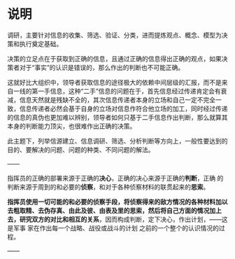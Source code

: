 # 说明

调研，主要针对信息的收集、筛选、验证、分类，进而提炼观点、概念、模型为决策和执行奠定基础。

决策的立足点在于获取到正确的信息，且通过正确的信息得出正确的观点，如果决策者对于“事实”的认识是错误的，那么作出的判断也不可能正确。

这就好比大组织中，领导者获取信息的途径极大的依赖中间层级的汇报，而不是来自一线的第一手信息，这种“二手”信息的问题在于，首先信息经过传递肯定会有衰减，信息天然就是残缺不全的，其次信息传递者本身的立场和自己一定不完全一致，信息传递者必然会基于自身的立场对信息作符合他立场的加工，同时经过传递的信息的真伪也更加难以辨别，领导者如何只基于二手信息作出判断，那么就算其本身的判断能力顶尖，也很难作出正确的决策。



此主题下，列举信源建立、信息调研、筛选、分析判断等方向上，一般性要达到的目的、要解决的问题、问题的种类、不同问题的解法。

——

指挥员的正确的部署来源于正确的**决心**，正确的决心来源于正确的**判断**，正确 的判断来源于周到的和必要的**侦察**，和对于各种侦察材料的联贯起来的**思索**。

**指挥员使用一切可能的和必要的侦察手段，将侦察得来的敌方情况的各种材料加以去粗取精、去伪存真、由此及彼、由表及里的思索，然后将自己方面的情况加上去，研究双方的对比和相互的关系**，因而构成判断，定下决心，作出计划，——这是军事 家在作出每一个战略、战役或战斗的计划 之前的一个整个的认识情况的过程。

——

